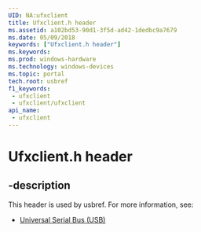 ```yaml
---
UID: NA:ufxclient
title: Ufxclient.h header
ms.assetid: a102bd53-90d1-3f5d-ad42-1dedbc9a7679
ms.date: 05/09/2018
keywords: ["Ufxclient.h header"]
ms.keywords: 
ms.prod: windows-hardware
ms.technology: windows-devices
ms.topic: portal
tech.root: usbref
f1_keywords:
 - ufxclient
 - ufxclient/ufxclient
api_name:
 - ufxclient
---
```


# Ufxclient.h header


## -description

This header is used by usbref. For more information, see:

- [Universal Serial Bus (USB)](../_usbref/index.md)


